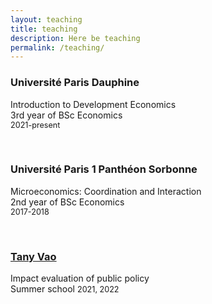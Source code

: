 ```yaml
---
layout: teaching
title: teaching
description: Here be teaching
permalink: /teaching/
---
```


<style>
  .small-text {
    font-size: 0.9em;
  }
</style>



### **Université Paris Dauphine** 

Introduction to Development Economics  
3rd year of BSc Economics  
<span class="small-text">2021-present</span>


<br>

### **Université Paris 1 Panthéon Sorbonne**

Microeconomics: Coordination and Interaction  
2nd year of BSc Economics  
<span class="small-text">2017-2018</span>


<br>

### **[Tany Vao](https://tanyvao.hypotheses.org/)**

Impact evaluation of public policy  
Summer school
<span class="small-text">2021, 2022</span>

